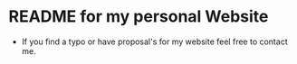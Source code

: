 # README for my personal Website

- If you find a typo or have proposal's for my website
  feel free to contact me.
